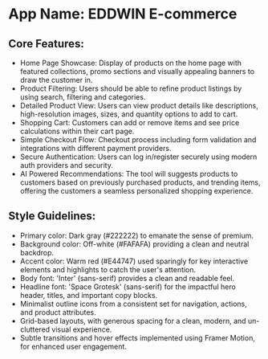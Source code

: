 # **App Name**: EDDWIN E-commerce

## Core Features:

- Home Page Showcase: Display of products on the home page with featured collections, promo sections and visually appealing banners to draw the customer in.
- Product Filtering: Users should be able to refine product listings by using search, filtering and categories.
- Detailed Product View: Users can view product details like descriptions, high-resolution images, sizes, and quantity options to add to cart.
- Shopping Cart: Customers can add or remove items and see price calculations within their cart page.
- Simple Checkout Flow: Checkout process including form validation and integrations with different payment providers.
- Secure Authentication: Users can log in/register securely using modern auth providers and security.
- AI Powered Recommendations: The tool will suggests products to customers based on previously purchased products, and trending items, offering the customers a seamless personalized shopping experience.

## Style Guidelines:

- Primary color: Dark gray (#222222) to emanate the sense of premium.
- Background color: Off-white (#FAFAFA) providing a clean and neutral backdrop.
- Accent color: Warm red (#E44747) used sparingly for key interactive elements and highlights to catch the user's attention.
- Body font: 'Inter' (sans-serif) provides a clean and readable feel.
- Headline font: 'Space Grotesk' (sans-serif) for the impactful hero header, titles, and important copy blocks.
- Minimalist outline icons from a consistent set for navigation, actions, and product attributes.
- Grid-based layouts, with generous spacing for a clean, modern, and un-cluttered visual experience.
- Subtle transitions and hover effects implemented using Framer Motion, for enhanced user engagement.